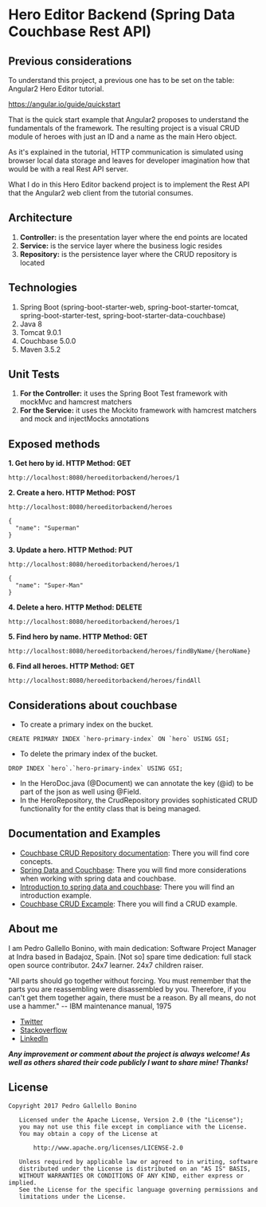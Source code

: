 # Hero Editor Backend (Spring Data Couchbase Rest API)

## Previous considerations

To understand this project, a previous one has to be set on the table: Angular2 Hero Editor tutorial.

https://angular.io/guide/quickstart

That is the quick start example that Angular2 proposes to understand the fundamentals of the framework. The resulting project is a visual CRUD module of heroes with just an ID and a name as the main Hero object.

As it's explained in the tutorial, HTTP communication is simulated using browser local data storage and leaves for developer imagination how that would be with a real Rest API server.

What I do in this Hero Editor backend project is to implement the Rest API that the Angular2 web client from the tutorial consumes.

## Architecture
 
 1. **Controller:** is the presentation layer where the end points are located
 2. **Service:** is the service layer where the business logic resides
 3. **Repository:** is the persistence layer where the CRUD repository is located
 
## Technologies

1. Spring Boot (spring-boot-starter-web, spring-boot-starter-tomcat, spring-boot-starter-test, spring-boot-starter-data-couchbase)
2. Java 8
3. Tomcat 9.0.1
4. Couchbase 5.0.0
5. Maven 3.5.2

## Unit Tests

 1. **For the Controller:** it uses the Spring Boot Test framework with mockMvc and hamcrest matchers
 2. **For the Service:** it uses the Mockito framework with hamcrest matchers and mock and injectMocks annotations 
 
## Exposed methods

**1. Get hero by id. HTTP Method: GET**
```
http://localhost:8080/heroeditorbackend/heroes/1
```

**2. Create a hero. HTTP Method: POST**
```
http://localhost:8080/heroeditorbackend/heroes
```
```
{
  "name": "Superman"
}
```

**3. Update a hero. HTTP Method: PUT**
```
http://localhost:8080/heroeditorbackend/heroes/1
```
```
{
  "name": "Super-Man"
}
```

**4. Delete a hero. HTTP Method: DELETE**
```
http://localhost:8080/heroeditorbackend/heroes/1
```

**5. Find hero by name. HTTP Method: GET**
```
http://localhost:8080/heroeditorbackend/heroes/findByName/{heroName}
```

**6. Find all heroes. HTTP Method: GET**
```
http://localhost:8080/heroeditorbackend/heroes/findAll
```

## Considerations about couchbase
 
 * To create a primary index on the bucket.
 ```
 CREATE PRIMARY INDEX `hero-primary-index` ON `hero` USING GSI;
 ```
 * To delete the primary index of the bucket.
 ```
 DROP INDEX `hero`.`hero-primary-index` USING GSI;
 ```
 * In the HeroDoc.java (@Document) we can annotate the key (@id) to be part of the json as well using @Field.
 * In the HeroRepository, the CrudRepository provides sophisticated CRUD functionality for the entity class that is being managed.

## Documentation and Examples
 
* [Couchbase CRUD Repository documentation](http://docs.spring.io/spring-data/couchbase/docs/current/reference/html/#repositories.core-concepts): There you will find core concepts.
* [Spring Data and Couchbase](https://blog.couchbase.com/spring-data-couchbase-2-is-out-quick-getting-started-with-spring-initializr/): There you will find more considerations when working with spring data and couchbase.
* [Introduction to spring data and couchbase](http://www.baeldung.com/spring-data-couchbase): There you will find an introduction example.
* [Couchbase CRUD Excample](https://blog.couchbase.com/vaadin-couchbase-crud-sample/): There you will find a CRUD example.

## About me
I am Pedro Gallello Bonino, with main dedication: Software Project Manager at Indra based in Badajoz, Spain.
[Not so] spare time dedication: full stack open source contributor.
24x7 learner.
24x7 children raiser.

"All parts should go together without forcing. You must remember that the parts you are reassembling were disassembled by you. Therefore, if you can't get them together again, there must be a reason. By all means, do not use a hammer." -- IBM maintenance manual, 1975

* [Twitter](https://twitter.com/GallelloIT)
* [Stackoverflow](https://stackoverflow.com/users/882150/elpiter)
* [LinkedIn](https://www.linkedin.com/in/pedrogallello/)

_**Any improvement or comment about the project is always welcome! As well as others shared their code publicly I want to share mine! Thanks!**_

## License
```javas
Copyright 2017 Pedro Gallello Bonino

   Licensed under the Apache License, Version 2.0 (the "License");
   you may not use this file except in compliance with the License.
   You may obtain a copy of the License at

       http://www.apache.org/licenses/LICENSE-2.0

   Unless required by applicable law or agreed to in writing, software
   distributed under the License is distributed on an "AS IS" BASIS,
   WITHOUT WARRANTIES OR CONDITIONS OF ANY KIND, either express or implied.
   See the License for the specific language governing permissions and
   limitations under the License.
